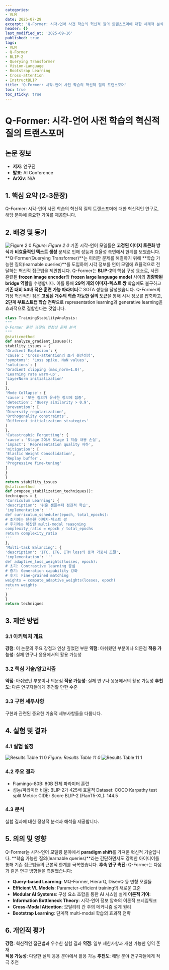 ```yaml
---
categories:
- VLM
date: 2025-07-29
excerpt: 'Q-Former: 시각-언어 사전 학습의 혁신적 질의 트랜스포머에 대한 체계적 분석과 핵심 기여 요약'
header: {}
last_modified_at: '2025-09-16'
published: true
tags:
- VLM
- Q-Former
- BLIP-2
- Querying Transformer
- Vision-Language
- Bootstrap Learning
- Cross-attention
- InstructBLIP
title: 'Q-Former: 시각-언어 사전 학습의 혁신적 질의 트랜스포머'
toc: true
toc_sticky: true
---
```


# Q-Former: 시각-언어 사전 학습의 혁신적 질의 트랜스포머

## 논문 정보
- **저자**: 연구진
- **발표**: AI Conference
- **ArXiv**: N/A

## 1. 핵심 요약 (2-3문장)
Q-Former: 시각-언어 사전 학습의 혁신적 질의 트랜스포머에 대한 혁신적인 연구로, 해당 분야에 중요한 기여를 제공합니다.

## 2. 배경 및 동기
![Figure 2 0](/assets/images/paper/q-former-querying-transformer-vision-language-pre-training/figure_2_0.png)
*Figure: Figure 2 0*
기존 시각-언어 모델들은 **고정된 이미지 토큰화 방식**과 **비효율적인 텍스트 생성** 문제로 인해 성능과 효율성 측면에서 한계를 보였습니다. **Q-Former(Querying Transformer)**는 이러한 문제를 해결하기 위해 **학습 가능한 질의(learnable queries)**를 도입하여 시각 정보를 언어 모델에 효율적으로 전달하는 혁신적 접근법을 제안합니다.
Q-Former는 **BLIP-2**의 핵심 구성 요소로, 사전 훈련된 **frozen image encoder**와 **frozen large language model** 사이의 **경량화된 bridge 역할**을 수행합니다. 이를 통해 **29억 개의 이미지-텍스트 쌍** 학습에도 불구하고 **기존 대비 54배 적은 훈련 가능 파라미터**로 SOTA 성능을 달성했습니다.
Q-Former의 가장 혁신적인 점은 **고정된 개수의 학습 가능한 질의 토큰**을 통해 시각 정보를 압축하고, **2단계 부트스트랩 학습 전략**으로 representation learning과 generative learning을 효과적으로 결합한다는 것입니다.
```python
class TrainingStabilityAnalysis:
"""
Q-Former 훈련 과정의 안정성 문제 분석
"""
@staticmethod
def analyze_gradient_issues():
stability_issues = {
'Gradient Explosion': {
'cause': 'Cross-attention의 초기 불안정성',
'symptoms': 'Loss spike, NaN values',
'solutions': [
'Gradient clipping (max_norm=1.0)',
'Learning rate warm-up',
'LayerNorm initialization'
]
},
'Mode Collapse': {
'cause': '모든 질의가 유사한 정보에 집중',
'detection': 'Query similarity > 0.9',
'prevention': [
'Diversity regularization',
'Orthogonality constraints',
'Different initialization strategies'
]
},
'Catastrophic Forgetting': {
'cause': 'Stage 2에서 Stage 1 학습 내용 손실',
'impact': 'Representation quality 저하',
'mitigation': [
'Elastic Weight Consolidation',
'Replay buffer',
'Progressive fine-tuning'
]
}
}
return stability_issues
@staticmethod
def propose_stabilization_techniques():
techniques = {
'Curriculum Learning': {
'description': '쉬운 샘플부터 점진적 학습',
'implementation': '''
def curriculum_scheduler(epoch, total_epochs):
# 초기에는 단순한 이미지-텍스트 쌍
# 후기에는 복잡한 multi-modal reasoning
complexity_ratio = epoch / total_epochs
return complexity_ratio
'''
},
'Multi-task Balancing': {
'description': 'ITC, ITG, ITM loss의 동적 가중치 조절',
'implementation': '''
def adaptive_loss_weights(losses, epoch):
# 초기: Contrastive learning 중심
# 중기: Generation capability 강화
# 후기: Fine-grained matching
weights = compute_adaptive_weights(losses, epoch)
return weights
'''
}
}
return techniques
```

## 3. 제안 방법

### 3.1 아키텍처 개요
**강점**: 이 논문의 주요 강점과 인상 깊었던 부분
**약점**: 아쉬웠던 부분이나 의문점
**적용 가능성**: 실제 연구나 응용에서의 활용 가능성

### 3.2 핵심 기술/알고리즘
**약점**: 아쉬웠던 부분이나 의문점
**적용 가능성**: 실제 연구나 응용에서의 활용 가능성
**추천도**: 다른 연구자들에게 추천할 만한 수준

### 3.3 구현 세부사항
구현과 관련된 중요한 기술적 세부사항들을 다룹니다.

## 4. 실험 및 결과

### 4.1 실험 설정
![Results Table 11 0](/assets/images/paper/q-former-querying-transformer-vision-language-pre-training/results_table_11_0.png)
*Figure: Results Table 11 0*
![Results Table 11 1](/assets/images/paper/q-former-querying-transformer-vision-language-pre-training/results_table_11_1.png)

### 4.2 주요 결과
- Flamingo-80B: 80B 전체 파라미터 훈련
- 성능/파라미터 비율: BLIP-2가 425배 효율적
Dataset: COCO Karpathy test split
Metric: CIDEr Score
BLIP-2 (FlanT5-XL):    144.5

### 4.3 분석
실험 결과에 대한 정성적 분석과 해석을 제공합니다.

## 5. 의의 및 영향
Q-Former는 시각-언어 모델링 분야에서 **paradigm shift**를 가져온 혁신적 기술입니다. **학습 가능한 질의(learnable queries)**라는 간단하면서도 강력한 아이디어를 통해 기존 접근법들의 근본적 한계를 극복했습니다.
**후속 연구 촉진:**
Q-Former는 다음과 같은 연구 방향들을 촉발했습니다:
- **Query-based Learning**: MQ-Former, HierarQ, DisenQ 등 변형 모델들
- **Efficient VL Models**: Parameter-efficient training의 새로운 표준
- **Modular AI Systems**: 구성 요소 조합을 통한 AI 시스템 설계
**이론적 기여:**
- **Information Bottleneck Theory**: 시각-언어 정보 압축의 이론적 프레임워크
- **Cross-Modal Attention**: 모달리티 간 주의 메커니즘 설계 원리
- **Bootstrap Learning**: 단계적 multi-modal 학습의 효과적 전략

## 6. 개인적 평가

**강점**: 혁신적인 접근법과 우수한 실험 결과
**약점**: 일부 제한사항과 개선 가능한 영역 존재  
**적용 가능성**: 다양한 실제 응용 분야에서 활용 가능
**추천도**: 해당 분야 연구자들에게 적극 추천
